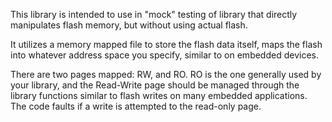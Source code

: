This library is intended to use in "mock" testing of library that directly manipulates flash memory, but without using actual flash.

It utilizes a memory mapped file to store the flash data itself, maps the flash into whatever address space you specify, similar to on embedded devices.

There are two pages mapped: RW, and RO.   RO is the one generally used by your library, and the Read-Write page should be managed through the library functions similar to flash writes on many embedded applications.  The code faults if a write is attempted to the read-only page.
